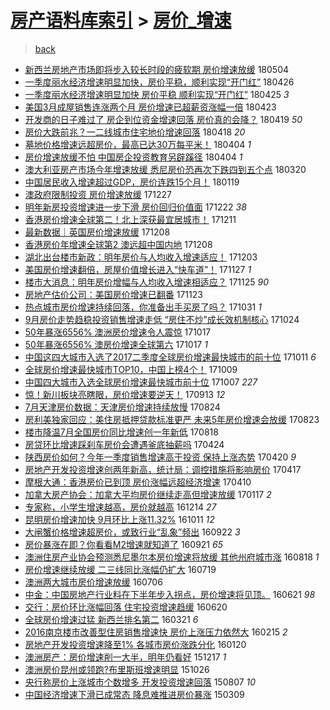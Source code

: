 [房产语料库索引](../../README.md)  > [房价_增速](房价_增速.md)
====
> [back](../README.md)

- [新西兰房地产市场即将步入较长时段的疲软期 房价增速放缓](http://jkwz.applinzi.com/ittc/7099173997147325446.html#%E6%96%B0%E8%A5%BF%E5%85%B0%E6%88%BF%E5%9C%B0%E4%BA%A7%E5%B8%82%E5%9C%BA%E5%8D%B3%E5%B0%86%E6%AD%A5%E5%85%A5%E8%BE%83%E9%95%BF%E6%97%B6%E6%AE%B5%E7%9A%84%E7%96%B2%E8%BD%AF%E6%9C%9F+%E6%88%BF%E4%BB%B7%E5%A2%9E%E9%80%9F%E6%94%BE%E7%BC%93) 180504  
- [一季度丽水经济增速明显加快，房价平稳，顺利实现“开门红”](http://jkwz.applinzi.com/ittc/7096308533375271946.html#%E4%B8%80%E5%AD%A3%E5%BA%A6%E4%B8%BD%E6%B0%B4%E7%BB%8F%E6%B5%8E%E5%A2%9E%E9%80%9F%E6%98%8E%E6%98%BE%E5%8A%A0%E5%BF%AB%EF%BC%8C%E6%88%BF%E4%BB%B7%E5%B9%B3%E7%A8%B3%EF%BC%8C%E9%A1%BA%E5%88%A9%E5%AE%9E%E7%8E%B0%E2%80%9C%E5%BC%80%E9%97%A8%E7%BA%A2%E2%80%9D) 180426  
- [一季度丽水经济增速明显加快 房价平稳 顺利实现“开门红”](http://jkwz.applinzi.com/ittc/7095977434350617611.html#%E4%B8%80%E5%AD%A3%E5%BA%A6%E4%B8%BD%E6%B0%B4%E7%BB%8F%E6%B5%8E%E5%A2%9E%E9%80%9F%E6%98%8E%E6%98%BE%E5%8A%A0%E5%BF%AB+%E6%88%BF%E4%BB%B7%E5%B9%B3%E7%A8%B3+%E9%A1%BA%E5%88%A9%E5%AE%9E%E7%8E%B0%E2%80%9C%E5%BC%80%E9%97%A8%E7%BA%A2%E2%80%9D) 180425 *3* 
- [美国3月成屋销售连涨两个月 房价增速已超薪资涨幅一倍](http://jkwz.applinzi.com/ittc/7095300666333594634.html#%E7%BE%8E%E5%9B%BD3%E6%9C%88%E6%88%90%E5%B1%8B%E9%94%80%E5%94%AE%E8%BF%9E%E6%B6%A8%E4%B8%A4%E4%B8%AA%E6%9C%88+%E6%88%BF%E4%BB%B7%E5%A2%9E%E9%80%9F%E5%B7%B2%E8%B6%85%E8%96%AA%E8%B5%84%E6%B6%A8%E5%B9%85%E4%B8%80%E5%80%8D) 180423  
- [开发商的日子难过了 房企到位资金增速回落 房价真的会降？](http://jkwz.applinzi.com/ittc/7093620167538115594.html#%E5%BC%80%E5%8F%91%E5%95%86%E7%9A%84%E6%97%A5%E5%AD%90%E9%9A%BE%E8%BF%87%E4%BA%86+%E6%88%BF%E4%BC%81%E5%88%B0%E4%BD%8D%E8%B5%84%E9%87%91%E5%A2%9E%E9%80%9F%E5%9B%9E%E8%90%BD+%E6%88%BF%E4%BB%B7%E7%9C%9F%E7%9A%84%E4%BC%9A%E9%99%8D%EF%BC%9F) 180419 *50* 
- [房价大跌前兆？一二线城市住宅地价增速回落](http://jkwz.applinzi.com/ittc/7093382210696774667.html#%E6%88%BF%E4%BB%B7%E5%A4%A7%E8%B7%8C%E5%89%8D%E5%85%86%EF%BC%9F%E4%B8%80%E4%BA%8C%E7%BA%BF%E5%9F%8E%E5%B8%82%E4%BD%8F%E5%AE%85%E5%9C%B0%E4%BB%B7%E5%A2%9E%E9%80%9F%E5%9B%9E%E8%90%BD) 180418 *20* 
- [墓地价格增速远超房价，最高已达30万每平米！](http://jkwz.applinzi.com/ittc/7088125324334466055.html#%E5%A2%93%E5%9C%B0%E4%BB%B7%E6%A0%BC%E5%A2%9E%E9%80%9F%E8%BF%9C%E8%B6%85%E6%88%BF%E4%BB%B7%EF%BC%8C%E6%9C%80%E9%AB%98%E5%B7%B2%E8%BE%BE30%E4%B8%87%E6%AF%8F%E5%B9%B3%E7%B1%B3%EF%BC%81) 180404 *1* 
- [房价增速放缓不怕 中国房企投资教育另辟蹊径](http://jkwz.applinzi.com/ittc/7088134970440942598.html#%E6%88%BF%E4%BB%B7%E5%A2%9E%E9%80%9F%E6%94%BE%E7%BC%93%E4%B8%8D%E6%80%95+%E4%B8%AD%E5%9B%BD%E6%88%BF%E4%BC%81%E6%8A%95%E8%B5%84%E6%95%99%E8%82%B2%E5%8F%A6%E8%BE%9F%E8%B9%8A%E5%BE%84) 180404 *1* 
- [澳大利亚房产市场今年增速放缓 悉尼房价恐再次下跌四到五个点](http://jkwz.applinzi.com/ittc/7082571813857264650.html#%E6%BE%B3%E5%A4%A7%E5%88%A9%E4%BA%9A%E6%88%BF%E4%BA%A7%E5%B8%82%E5%9C%BA%E4%BB%8A%E5%B9%B4%E5%A2%9E%E9%80%9F%E6%94%BE%E7%BC%93+%E6%82%89%E5%B0%BC%E6%88%BF%E4%BB%B7%E6%81%90%E5%86%8D%E6%AC%A1%E4%B8%8B%E8%B7%8C%E5%9B%9B%E5%88%B0%E4%BA%94%E4%B8%AA%E7%82%B9) 180320  
- [中国居民收入增速超过GDP，房价连跌15个月！](http://jkwz.applinzi.com/ittc/7060332304298148875.html#%E4%B8%AD%E5%9B%BD%E5%B1%85%E6%B0%91%E6%94%B6%E5%85%A5%E5%A2%9E%E9%80%9F%E8%B6%85%E8%BF%87GDP%EF%BC%8C%E6%88%BF%E4%BB%B7%E8%BF%9E%E8%B7%8C15%E4%B8%AA%E6%9C%88%EF%BC%81) 180119  
- [澳政府限制投资 房价增速放缓](http://jkwz.applinzi.com/ittc/7051695716185932816.html#%E6%BE%B3%E6%94%BF%E5%BA%9C%E9%99%90%E5%88%B6%E6%8A%95%E8%B5%84+%E6%88%BF%E4%BB%B7%E5%A2%9E%E9%80%9F%E6%94%BE%E7%BC%93) 171227  
- [明年新房投资增速进一步下滑 房价回归价值面](http://jkwz.applinzi.com/ittc/7050009869690602512.html#%E6%98%8E%E5%B9%B4%E6%96%B0%E6%88%BF%E6%8A%95%E8%B5%84%E5%A2%9E%E9%80%9F%E8%BF%9B%E4%B8%80%E6%AD%A5%E4%B8%8B%E6%BB%91+%E6%88%BF%E4%BB%B7%E5%9B%9E%E5%BD%92%E4%BB%B7%E5%80%BC%E9%9D%A2) 171222 *38* 
- [香港房价增速全球第二！北上深获最宜居城市！](http://jkwz.applinzi.com/ittc/7045761238959653905.html#%E9%A6%99%E6%B8%AF%E6%88%BF%E4%BB%B7%E5%A2%9E%E9%80%9F%E5%85%A8%E7%90%83%E7%AC%AC%E4%BA%8C%EF%BC%81%E5%8C%97%E4%B8%8A%E6%B7%B1%E8%8E%B7%E6%9C%80%E5%AE%9C%E5%B1%85%E5%9F%8E%E5%B8%82%EF%BC%81) 171211  
- [最新数据｜英国房价增速放缓](http://jkwz.applinzi.com/ittc/7044715884252234769.html#%E6%9C%80%E6%96%B0%E6%95%B0%E6%8D%AE%EF%BD%9C%E8%8B%B1%E5%9B%BD%E6%88%BF%E4%BB%B7%E5%A2%9E%E9%80%9F%E6%94%BE%E7%BC%93) 171208  
- [香港房价年增速全球第2 澳远超中国内地](http://jkwz.applinzi.com/ittc/7044641261955318800.html#%E9%A6%99%E6%B8%AF%E6%88%BF%E4%BB%B7%E5%B9%B4%E5%A2%9E%E9%80%9F%E5%85%A8%E7%90%83%E7%AC%AC2+%E6%BE%B3%E8%BF%9C%E8%B6%85%E4%B8%AD%E5%9B%BD%E5%86%85%E5%9C%B0) 171208  
- [湖北出台楼市新政：明年房价与人均收入增速适应！](http://jkwz.applinzi.com/ittc/7042921927381877777.html#%E6%B9%96%E5%8C%97%E5%87%BA%E5%8F%B0%E6%A5%BC%E5%B8%82%E6%96%B0%E6%94%BF%EF%BC%9A%E6%98%8E%E5%B9%B4%E6%88%BF%E4%BB%B7%E4%B8%8E%E4%BA%BA%E5%9D%87%E6%94%B6%E5%85%A5%E5%A2%9E%E9%80%9F%E9%80%82%E5%BA%94%EF%BC%81) 171203  
- [美国房价增速翻倍，房屋价值增长进入“快车道”！](http://jkwz.applinzi.com/ittc/7040642624006915088.html#%E7%BE%8E%E5%9B%BD%E6%88%BF%E4%BB%B7%E5%A2%9E%E9%80%9F%E7%BF%BB%E5%80%8D%EF%BC%8C%E6%88%BF%E5%B1%8B%E4%BB%B7%E5%80%BC%E5%A2%9E%E9%95%BF%E8%BF%9B%E5%85%A5%E2%80%9C%E5%BF%AB%E8%BD%A6%E9%81%93%E2%80%9D%EF%BC%81) 171127 *1* 
- [楼市大消息：明年房价增幅与人均收入增速相适应？](http://jkwz.applinzi.com/ittc/7039984762960217105.html#%E6%A5%BC%E5%B8%82%E5%A4%A7%E6%B6%88%E6%81%AF%EF%BC%9A%E6%98%8E%E5%B9%B4%E6%88%BF%E4%BB%B7%E5%A2%9E%E5%B9%85%E4%B8%8E%E4%BA%BA%E5%9D%87%E6%94%B6%E5%85%A5%E5%A2%9E%E9%80%9F%E7%9B%B8%E9%80%82%E5%BA%94%EF%BC%9F) 171125 *90* 
- [房地产估价公司：美国房价增速已翻番](http://jkwz.applinzi.com/ittc/7039052788040991761.html#%E6%88%BF%E5%9C%B0%E4%BA%A7%E4%BC%B0%E4%BB%B7%E5%85%AC%E5%8F%B8%EF%BC%9A%E7%BE%8E%E5%9B%BD%E6%88%BF%E4%BB%B7%E5%A2%9E%E9%80%9F%E5%B7%B2%E7%BF%BB%E7%95%AA) 171123  
- [热点城市房价增速持续回落，你准备出手买房了吗？](http://jkwz.applinzi.com/ittc/7030638983934116881.html#%E7%83%AD%E7%82%B9%E5%9F%8E%E5%B8%82%E6%88%BF%E4%BB%B7%E5%A2%9E%E9%80%9F%E6%8C%81%E7%BB%AD%E5%9B%9E%E8%90%BD%EF%BC%8C%E4%BD%A0%E5%87%86%E5%A4%87%E5%87%BA%E6%89%8B%E4%B9%B0%E6%88%BF%E4%BA%86%E5%90%97%EF%BC%9F) 171031 *1* 
- [9月房价走势趋稳投资销售增速走低 “房住不炒”成长效机制核心](http://jkwz.applinzi.com/ittc/7027916617839805457.html#9%E6%9C%88%E6%88%BF%E4%BB%B7%E8%B5%B0%E5%8A%BF%E8%B6%8B%E7%A8%B3%E6%8A%95%E8%B5%84%E9%94%80%E5%94%AE%E5%A2%9E%E9%80%9F%E8%B5%B0%E4%BD%8E+%E2%80%9C%E6%88%BF%E4%BD%8F%E4%B8%8D%E7%82%92%E2%80%9D%E6%88%90%E9%95%BF%E6%95%88%E6%9C%BA%E5%88%B6%E6%A0%B8%E5%BF%83) 171024  
- [50年暴涨6556% 澳洲房价增速令人震惊](http://jkwz.applinzi.com/ittc/7025429262671283216.html#50%E5%B9%B4%E6%9A%B4%E6%B6%A86556%25+%E6%BE%B3%E6%B4%B2%E6%88%BF%E4%BB%B7%E5%A2%9E%E9%80%9F%E4%BB%A4%E4%BA%BA%E9%9C%87%E6%83%8A) 171017  
- [50年暴涨6556% 澳房价增速全球第六](http://jkwz.applinzi.com/ittc/7025429262570619921.html#50%E5%B9%B4%E6%9A%B4%E6%B6%A86556%25+%E6%BE%B3%E6%88%BF%E4%BB%B7%E5%A2%9E%E9%80%9F%E5%85%A8%E7%90%83%E7%AC%AC%E5%85%AD) 171017 *1* 
- [中国这四大城市入选了2017二季度全球房价增速最快城市的前十位](http://jkwz.applinzi.com/ittc/7023317664242598929.html#%E4%B8%AD%E5%9B%BD%E8%BF%99%E5%9B%9B%E5%A4%A7%E5%9F%8E%E5%B8%82%E5%85%A5%E9%80%89%E4%BA%862017%E4%BA%8C%E5%AD%A3%E5%BA%A6%E5%85%A8%E7%90%83%E6%88%BF%E4%BB%B7%E5%A2%9E%E9%80%9F%E6%9C%80%E5%BF%AB%E5%9F%8E%E5%B8%82%E7%9A%84%E5%89%8D%E5%8D%81%E4%BD%8D) 171011 *6* 
- [全球房价增速最快城市TOP10，中国上榜4个！](http://jkwz.applinzi.com/ittc/7022405931290330129.html#%E5%85%A8%E7%90%83%E6%88%BF%E4%BB%B7%E5%A2%9E%E9%80%9F%E6%9C%80%E5%BF%AB%E5%9F%8E%E5%B8%82TOP10%EF%BC%8C%E4%B8%AD%E5%9B%BD%E4%B8%8A%E6%A6%9C4%E4%B8%AA%EF%BC%81) 171009  
- [中国四大城市入选全球房价增速最快城市前十位](http://jkwz.applinzi.com/ittc/7021496258471134225.html#%E4%B8%AD%E5%9B%BD%E5%9B%9B%E5%A4%A7%E5%9F%8E%E5%B8%82%E5%85%A5%E9%80%89%E5%85%A8%E7%90%83%E6%88%BF%E4%BB%B7%E5%A2%9E%E9%80%9F%E6%9C%80%E5%BF%AB%E5%9F%8E%E5%B8%82%E5%89%8D%E5%8D%81%E4%BD%8D) 171007 *227* 
- [惊！新川板块亮瞎眼，房价增速要逆天！](http://jkwz.applinzi.com/ittc/7012808196379640849.html#%E6%83%8A%EF%BC%81%E6%96%B0%E5%B7%9D%E6%9D%BF%E5%9D%97%E4%BA%AE%E7%9E%8E%E7%9C%BC%EF%BC%8C%E6%88%BF%E4%BB%B7%E5%A2%9E%E9%80%9F%E8%A6%81%E9%80%86%E5%A4%A9%EF%BC%81) 170913 *12* 
- [7月天津房价数据：天津房价增速持续放慢](http://jkwz.applinzi.com/ittc/7005186147414967057.html#7%E6%9C%88%E5%A4%A9%E6%B4%A5%E6%88%BF%E4%BB%B7%E6%95%B0%E6%8D%AE%EF%BC%9A%E5%A4%A9%E6%B4%A5%E6%88%BF%E4%BB%B7%E5%A2%9E%E9%80%9F%E6%8C%81%E7%BB%AD%E6%94%BE%E6%85%A2) 170824  
- [房利美独家回应：美住房抵押贷款标准更严 未来5年房价增速会放缓](http://jkwz.applinzi.com/ittc/7005145262216184849.html#%E6%88%BF%E5%88%A9%E7%BE%8E%E7%8B%AC%E5%AE%B6%E5%9B%9E%E5%BA%94%EF%BC%9A%E7%BE%8E%E4%BD%8F%E6%88%BF%E6%8A%B5%E6%8A%BC%E8%B4%B7%E6%AC%BE%E6%A0%87%E5%87%86%E6%9B%B4%E4%B8%A5+%E6%9C%AA%E6%9D%A55%E5%B9%B4%E6%88%BF%E4%BB%B7%E5%A2%9E%E9%80%9F%E4%BC%9A%E6%94%BE%E7%BC%93) 170823  
- [楼市降温7月全国房价同比增速创一年新低](http://jkwz.applinzi.com/ittc/7003131267405841424.html#%E6%A5%BC%E5%B8%82%E9%99%8D%E6%B8%A97%E6%9C%88%E5%85%A8%E5%9B%BD%E6%88%BF%E4%BB%B7%E5%90%8C%E6%AF%94%E5%A2%9E%E9%80%9F%E5%88%9B%E4%B8%80%E5%B9%B4%E6%96%B0%E4%BD%8E) 170818  
- [房贷环比增速踩刹车房价会遭遇釜底抽薪吗](http://jkwz.applinzi.com/ittc/6959952005006099461.html#%E6%88%BF%E8%B4%B7%E7%8E%AF%E6%AF%94%E5%A2%9E%E9%80%9F%E8%B8%A9%E5%88%B9%E8%BD%A6%E6%88%BF%E4%BB%B7%E4%BC%9A%E9%81%AD%E9%81%87%E9%87%9C%E5%BA%95%E6%8A%BD%E8%96%AA%E5%90%97) 170424  
- [陕西房价如何？今年一季度销售增速高于投资 保持上涨态势](http://jkwz.applinzi.com/ittc/6958620629816312837.html#%E9%99%95%E8%A5%BF%E6%88%BF%E4%BB%B7%E5%A6%82%E4%BD%95%EF%BC%9F%E4%BB%8A%E5%B9%B4%E4%B8%80%E5%AD%A3%E5%BA%A6%E9%94%80%E5%94%AE%E5%A2%9E%E9%80%9F%E9%AB%98%E4%BA%8E%E6%8A%95%E8%B5%84+%E4%BF%9D%E6%8C%81%E4%B8%8A%E6%B6%A8%E6%80%81%E5%8A%BF) 170420 *9* 
- [房地产开发投资增速创两年新高，统计局：调控措施将影响房价](http://jkwz.applinzi.com/ittc/6957608671247860741.html#%E6%88%BF%E5%9C%B0%E4%BA%A7%E5%BC%80%E5%8F%91%E6%8A%95%E8%B5%84%E5%A2%9E%E9%80%9F%E5%88%9B%E4%B8%A4%E5%B9%B4%E6%96%B0%E9%AB%98%EF%BC%8C%E7%BB%9F%E8%AE%A1%E5%B1%80%EF%BC%9A%E8%B0%83%E6%8E%A7%E6%8E%AA%E6%96%BD%E5%B0%86%E5%BD%B1%E5%93%8D%E6%88%BF%E4%BB%B7) 170417  
- [摩根大通：香港房价已到顶 房价涨幅远超经济增速](http://jkwz.applinzi.com/ittc/6954846125214401540.html#%E6%91%A9%E6%A0%B9%E5%A4%A7%E9%80%9A%EF%BC%9A%E9%A6%99%E6%B8%AF%E6%88%BF%E4%BB%B7%E5%B7%B2%E5%88%B0%E9%A1%B6+%E6%88%BF%E4%BB%B7%E6%B6%A8%E5%B9%85%E8%BF%9C%E8%B6%85%E7%BB%8F%E6%B5%8E%E5%A2%9E%E9%80%9F) 170410  
- [加拿大房产协会：加拿大平均房价继续走高但增速放缓](http://jkwz.applinzi.com/ittc/6923945926606717957.html#%E5%8A%A0%E6%8B%BF%E5%A4%A7%E6%88%BF%E4%BA%A7%E5%8D%8F%E4%BC%9A%EF%BC%9A%E5%8A%A0%E6%8B%BF%E5%A4%A7%E5%B9%B3%E5%9D%87%E6%88%BF%E4%BB%B7%E7%BB%A7%E7%BB%AD%E8%B5%B0%E9%AB%98%E4%BD%86%E5%A2%9E%E9%80%9F%E6%94%BE%E7%BC%93) 170117 *2* 
- [专家称，小学生增速越高，房价就越高](http://jkwz.applinzi.com/ittc/6911439384644944900.html#%E4%B8%93%E5%AE%B6%E7%A7%B0%EF%BC%8C%E5%B0%8F%E5%AD%A6%E7%94%9F%E5%A2%9E%E9%80%9F%E8%B6%8A%E9%AB%98%EF%BC%8C%E6%88%BF%E4%BB%B7%E5%B0%B1%E8%B6%8A%E9%AB%98) 161214 *27* 
- [昆明房价增速加快 9月环比上涨11.32%](http://jkwz.applinzi.com/ittc/6887658216271381509.html#%E6%98%86%E6%98%8E%E6%88%BF%E4%BB%B7%E5%A2%9E%E9%80%9F%E5%8A%A0%E5%BF%AB+9%E6%9C%88%E7%8E%AF%E6%AF%94%E4%B8%8A%E6%B6%A811.32%25) 161011 *12* 
- [大闸蟹价格增速超房价，或致行业“乱象”频出](http://jkwz.applinzi.com/ittc/6880649181231842309.html#%E5%A4%A7%E9%97%B8%E8%9F%B9%E4%BB%B7%E6%A0%BC%E5%A2%9E%E9%80%9F%E8%B6%85%E6%88%BF%E4%BB%B7%EF%BC%8C%E6%88%96%E8%87%B4%E8%A1%8C%E4%B8%9A%E2%80%9C%E4%B9%B1%E8%B1%A1%E2%80%9D%E9%A2%91%E5%87%BA) 160922 *3* 
- [房价暴涨在即？你看看M2增速就知道了](http://jkwz.applinzi.com/ittc/6880379775729796100.html#%E6%88%BF%E4%BB%B7%E6%9A%B4%E6%B6%A8%E5%9C%A8%E5%8D%B3%EF%BC%9F%E4%BD%A0%E7%9C%8B%E7%9C%8BM2%E5%A2%9E%E9%80%9F%E5%B0%B1%E7%9F%A5%E9%81%93%E4%BA%86) 160921 *65* 
- [澳洲住房产业协会预测悉尼墨尔本房价增速将放缓 其他州府城市涨](http://jkwz.applinzi.com/ittc/6867798133601469445.html#%E6%BE%B3%E6%B4%B2%E4%BD%8F%E6%88%BF%E4%BA%A7%E4%B8%9A%E5%8D%8F%E4%BC%9A%E9%A2%84%E6%B5%8B%E6%82%89%E5%B0%BC%E5%A2%A8%E5%B0%94%E6%9C%AC%E6%88%BF%E4%BB%B7%E5%A2%9E%E9%80%9F%E5%B0%86%E6%94%BE%E7%BC%93+%E5%85%B6%E4%BB%96%E5%B7%9E%E5%BA%9C%E5%9F%8E%E5%B8%82%E6%B6%A8) 160818 *1* 
- [房价增速继续放缓 二三线同比涨幅仍扩大](http://jkwz.applinzi.com/ittc/6856585457034593284.html#%E6%88%BF%E4%BB%B7%E5%A2%9E%E9%80%9F%E7%BB%A7%E7%BB%AD%E6%94%BE%E7%BC%93+%E4%BA%8C%E4%B8%89%E7%BA%BF%E5%90%8C%E6%AF%94%E6%B6%A8%E5%B9%85%E4%BB%8D%E6%89%A9%E5%A4%A7) 160719  
- [澳洲两大城市房价增速放缓](http://jkwz.applinzi.com/ittc/6851713625118737412.html#%E6%BE%B3%E6%B4%B2%E4%B8%A4%E5%A4%A7%E5%9F%8E%E5%B8%82%E6%88%BF%E4%BB%B7%E5%A2%9E%E9%80%9F%E6%94%BE%E7%BC%93) 160706  
- [中金：中国房地产行业料在下半年步入拐点，房价增速将见顶。](http://jkwz.applinzi.com/ittc/6846107426323170308.html#%E4%B8%AD%E9%87%91%EF%BC%9A%E4%B8%AD%E5%9B%BD%E6%88%BF%E5%9C%B0%E4%BA%A7%E8%A1%8C%E4%B8%9A%E6%96%99%E5%9C%A8%E4%B8%8B%E5%8D%8A%E5%B9%B4%E6%AD%A5%E5%85%A5%E6%8B%90%E7%82%B9%EF%BC%8C%E6%88%BF%E4%BB%B7%E5%A2%9E%E9%80%9F%E5%B0%86%E8%A7%81%E9%A1%B6%E3%80%82) 160621 *98* 
- [交行：房价环比涨幅回落 住宅投资增速趋缓](http://jkwz.applinzi.com/ittc/6845763670055060485.html#%E4%BA%A4%E8%A1%8C%EF%BC%9A%E6%88%BF%E4%BB%B7%E7%8E%AF%E6%AF%94%E6%B6%A8%E5%B9%85%E5%9B%9E%E8%90%BD+%E4%BD%8F%E5%AE%85%E6%8A%95%E8%B5%84%E5%A2%9E%E9%80%9F%E8%B6%8B%E7%BC%93) 160620  
- [全球房价增速过猛 新西兰排名第二](http://jkwz.applinzi.com/ittc/6812006406190269444.html#%E5%85%A8%E7%90%83%E6%88%BF%E4%BB%B7%E5%A2%9E%E9%80%9F%E8%BF%87%E7%8C%9B+%E6%96%B0%E8%A5%BF%E5%85%B0%E6%8E%92%E5%90%8D%E7%AC%AC%E4%BA%8C) 160321 *6* 
- [2016南京楼市改善型住房销售增速快 房价上涨压力依然大](http://jkwz.applinzi.com/ittc/6798958495508464645.html#2016%E5%8D%97%E4%BA%AC%E6%A5%BC%E5%B8%82%E6%94%B9%E5%96%84%E5%9E%8B%E4%BD%8F%E6%88%BF%E9%94%80%E5%94%AE%E5%A2%9E%E9%80%9F%E5%BF%AB+%E6%88%BF%E4%BB%B7%E4%B8%8A%E6%B6%A8%E5%8E%8B%E5%8A%9B%E4%BE%9D%E7%84%B6%E5%A4%A7) 160215 *2* 
- [房地产开发投资增速降至1% 各城市房价涨跌分化](http://jkwz.applinzi.com/ittc/6789376990490657796.html#%E6%88%BF%E5%9C%B0%E4%BA%A7%E5%BC%80%E5%8F%91%E6%8A%95%E8%B5%84%E5%A2%9E%E9%80%9F%E9%99%8D%E8%87%B31%25+%E5%90%84%E5%9F%8E%E5%B8%82%E6%88%BF%E4%BB%B7%E6%B6%A8%E8%B7%8C%E5%88%86%E5%8C%96) 160120  
- [澳洲房产：房价增速削一大半，明年仍看好](http://jkwz.applinzi.com/ittc/6776788556458755076.html#%E6%BE%B3%E6%B4%B2%E6%88%BF%E4%BA%A7%EF%BC%9A%E6%88%BF%E4%BB%B7%E5%A2%9E%E9%80%9F%E5%89%8A%E4%B8%80%E5%A4%A7%E5%8D%8A%EF%BC%8C%E6%98%8E%E5%B9%B4%E4%BB%8D%E7%9C%8B%E5%A5%BD) 151217 *1* 
- [澳洲房价昆州或领跑?布里斯班增速明显](http://jkwz.applinzi.com/ittc/6757446414332150788.html#%E6%BE%B3%E6%B4%B2%E6%88%BF%E4%BB%B7%E6%98%86%E5%B7%9E%E6%88%96%E9%A2%86%E8%B7%91%3F%E5%B8%83%E9%87%8C%E6%96%AF%E7%8F%AD%E5%A2%9E%E9%80%9F%E6%98%8E%E6%98%BE) 151026  
- [央行称房价上涨城市个数增多 开发投资增速回落](http://jkwz.applinzi.com/ittc/547650615585295543.html#%E5%A4%AE%E8%A1%8C%E7%A7%B0%E6%88%BF%E4%BB%B7%E4%B8%8A%E6%B6%A8%E5%9F%8E%E5%B8%82%E4%B8%AA%E6%95%B0%E5%A2%9E%E5%A4%9A+%E5%BC%80%E5%8F%91%E6%8A%95%E8%B5%84%E5%A2%9E%E9%80%9F%E5%9B%9E%E8%90%BD) 150807 *10* 
- [中国经济增速下滑已成常态 降息难推进房价暴涨](http://jkwz.applinzi.com/ittc/547650611392791742.html#%E4%B8%AD%E5%9B%BD%E7%BB%8F%E6%B5%8E%E5%A2%9E%E9%80%9F%E4%B8%8B%E6%BB%91%E5%B7%B2%E6%88%90%E5%B8%B8%E6%80%81+%E9%99%8D%E6%81%AF%E9%9A%BE%E6%8E%A8%E8%BF%9B%E6%88%BF%E4%BB%B7%E6%9A%B4%E6%B6%A8) 150309  
